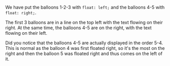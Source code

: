 We have put the balloons 1-2-3 with `float: left;` and the balloons 4-5 with `float: right;`.

The first 3 balloons are in a line on the top left with the text flowing on their right. At the same time, the balloons 4-5 are on the right, with the text flowing on their left.

Did you notice that the balloons 4-5 are actually displayed in the order 5-4. This is normal as the balloon 4 was first floated right, so it's the most on the right and then the balloon 5 was floated right and thus comes on the left of it.